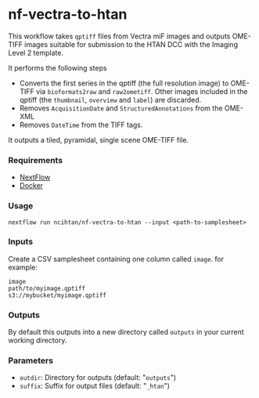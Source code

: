 # nf-vectra-to-htan

This workflow takes `qptiff` files from Vectra miF images and outputs OME-TIFF 
images suitable for submission to the HTAN DCC with the Imaging Level 2 template.

It performs the following steps

- Converts the first series in the qptiff (the full resolution image) to OME-TIFF via `bioformats2raw` and `raw2ometiff`. Other images included in the qptiff (the `thumbnail`, `overview` and `label`) are discarded.
- Removes `AcquisitionDate` and `StructuredAnnotations` from the OME-XML
- Removes `DateTime` from the TIFF tags.

It outputs a tiled, pyramidal, single scene OME-TIFF file.

### Requirements

- [NextFlow](https://nextflow.io/)
- [Docker](https://docs.docker.com/engine/install/)

### Usage

```
nextflow run ncihtan/nf-vectra-to-htan --input <path-to-samplesheet>
```

### Inputs

Create a CSV samplesheet containing one column called `image`. for example:

```
image
path/to/myimage.qptiff
s3://mybucket/myimage.qptiff
```

### Outputs

By default this outputs into a new directory called `outputs` in your current working directory.

### Parameters

- `outdir`: Directory for outputs (default: "`outputs`")
- `suffix`: Suffix for output files (default: "`_htan`")

